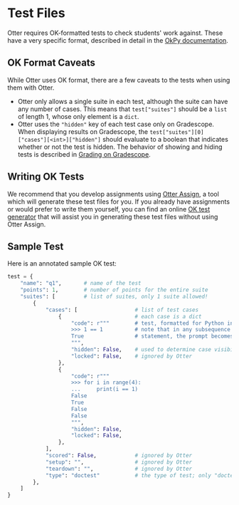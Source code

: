 # Test Files

Otter requires OK-formatted tests to check students' work against. These have a very specific format, described in detail in the [OkPy documentation](https://okpy.github.io/documentation/client.html#ok-client-setup-ok-tests).

<!-- TODO: add link to test etiquette docs -->

## OK Format Caveats

While Otter uses OK format, there are a few caveats to the tests when using them with Otter.

* Otter only allows a single suite in each test, although the suite can have any number of cases. This means that `test["suites"]` should be a `list` of length 1, whose only element is a `dict`.
* Otter uses the `"hidden"` key of each test case only on Gradescope. When displaying results on Gradescope, the `test["suites"][0]["cases"][<int>]["hidden"]` should evaluate to a boolean that indicates whether or not the test is hidden. The behavior of showing and hiding tests is described in [Grading on Gradescope](otter_generate.md).

## Writing OK Tests

We recommend that you develop assignments using [Otter Assign](otter_assign.md), a tool which will generate these test files for you. If you already have assignments or would prefer to write them yourself, you can find an online [OK test generator](https://oktests.chrispyles.io) that will assist you in generating these test files without using Otter Assign.

## Sample Test

Here is an annotated sample OK test:

```python
test = {
    "name": "q1",       # name of the test
    "points": 1,        # number of points for the entire suite
    "suites": [         # list of suites, only 1 suite allowed!
        {
            "cases": [                  # list of test cases
                {                       # each case is a dict
                    "code": r"""        # test, formatted for Python interpreter
                    >>> 1 == 1          # note that in any subsequence line of a multiline
                    True                # statement, the prompt becomes ... (see below)
                    """,
                    "hidden": False,    # used to determine case visibility on Gradescope
                    "locked": False,    # ignored by Otter
                }, 
                {
                    "code": r"""
                    >>> for i in range(4):
                    ...     print(i == 1)
                    False
                    True
                    False
                    False
                    """,
                    "hidden": False,
                    "locked": False,
                }, 
            ],
            "scored": False,            # ignored by Otter
            "setup": "",                # ignored by Otter
            "teardown": "",             # ignored by Otter
            "type": "doctest"           # the type of test; only "doctest" allowed
        },
    ]
}
```
